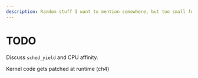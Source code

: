 ```yaml
---
description: Random stuff I want to mention somewhere, but too small for its own page
---
```


# TODO

Discuss `sched_yield` and CPU affinity.

Kernel code gets patched at runtime (ch4)

